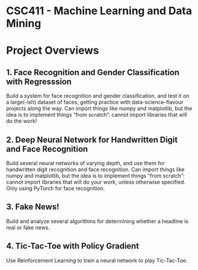 # CSC411 - Machine Learning and Data Mining


# Project Overviews
## 1. Face Recognition and Gender Classification with Regresssion
Build a system for face recognition and gender classification, and test it on a large(-ish) dataset of faces, getting practice with data-science-flavour projects along the way. Can import things like numpy and matplotlib, but the idea is to implement things “from scratch”: cannot import libraries that will do the work!

## 2. Deep Neural Network for Handwritten Digit and Face Recognition
Build several neural networks of varying depth, and use them for handwritten digit recognition and face recognition. Can import things like numpy and matplotlib, but the idea is to implement things “from scratch”: cannot import libraries that will do your work, unless otherwise specified. Only using PyTorch for face recognition.

## 3. Fake News!
Build and analyze several algorithms for determining whether a headline is real or fake news.

## 4. Tic-Tac-Toe with Policy Gradient
Use Reinforcement Learning to train a neural network to play Tic-Tac-Toe.
